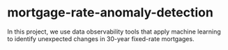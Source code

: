 # mortgage-rate-anomaly-detection
In this project, we use data observability tools that apply machine learning to identify unexpected changes in 30-year fixed-rate mortgages. 
